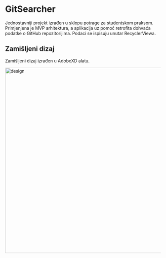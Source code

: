 # GitSearcher
Jednostavniji projekt izrađen u sklopu potrage za studentskom praksom. Primjenjena je MVP arhitektura, a aplikacija uz pomoć retrofita dohvaća podatke o GitHub repozitorijima. Podaci se ispisuju unutar RecyclerViewa.

## Zamišljeni dizaj

Zamišljeni dizaj izrađen u AdobeXD alatu.

<img width="600" alt="design" src="https://user-images.githubusercontent.com/61595425/153100231-732fd644-9a9a-42a3-8dbc-c604b9b7223e.png">

